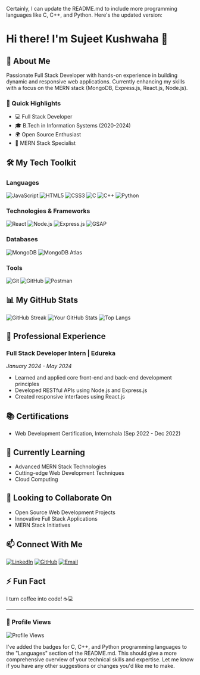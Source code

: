Certainly, I can update the README.md to include more programming languages like C, C++, and Python. Here's the updated version:

# Hi there! I'm Sujeet Kushwaha 👋

## 🚀 About Me

Passionate Full Stack Developer with hands-on experience in building dynamic and responsive web applications. Currently enhancing my skills with a focus on the MERN stack (MongoDB, Express.js, React.js, Node.js).

### 🌟 Quick Highlights
- 💻 Full Stack Developer
- 🎓 B.Tech in Information Systems (2020-2024)
- 🌍 Open Source Enthusiast
- 🚀 MERN Stack Specialist

## 🛠️ My Tech Toolkit

### Languages
![JavaScript](https://img.shields.io/badge/-JavaScript-F7DF1E?style=flat-square&logo=javascript&logoColor=black)
![HTML5](https://img.shields.io/badge/-HTML5-E34F26?style=flat-square&logo=html5&logoColor=white)
![CSS3](https://img.shields.io/badge/-CSS3-1572B6?style=flat-square&logo=css3&logoColor=white)
![C](https://img.shields.io/badge/-C-A8B9CC?style=flat-square&logo=c&logoColor=white)
![C++](https://img.shields.io/badge/-C++-00599C?style=flat-square&logo=cplusplus&logoColor=white)
![Python](https://img.shields.io/badge/-Python-3776AB?style=flat-square&logo=python&logoColor=white)

### Technologies & Frameworks
![React](https://img.shields.io/badge/-React-61DAFB?style=flat-square&logo=react&logoColor=black)
![Node.js](https://img.shields.io/badge/-Node.js-339933?style=flat-square&logo=nodedotjs&logoColor=white)
![Express.js](https://img.shields.io/badge/-Express.js-000000?style=flat-square&logo=express&logoColor=white)
![GSAP](https://img.shields.io/badge/-GSAP-13B5EA?style=flat-square&logo=greensock&logoColor=white)

### Databases
![MongoDB](https://img.shields.io/badge/-MongoDB-47A248?style=flat-square&logo=mongodb&logoColor=white)
![MongoDB Atlas](https://img.shields.io/badge/-MongoDB%20Atlas-47A248?style=flat-square&logo=mongodb&logoColor=white)

### Tools
![Git](https://img.shields.io/badge/-Git-F05032?style=flat-square&logo=git&logoColor=white)
![GitHub](https://img.shields.io/badge/-GitHub-181717?style=flat-square&logo=github&logoColor=white)
![Postman](https://img.shields.io/badge/-Postman-FF6C37?style=flat-square&logo=postman&logoColor=white)

## 📊 My GitHub Stats

![GitHub Streak](https://github-readme-streak-stats.herokuapp.com/?user=sujeettx&theme=radical)
![Your GitHub Stats](https://github-readme-stats.vercel.app/api?username=sujeettx&show_icons=true&theme=radical)
![Top Langs](https://github-readme-stats.vercel.app/api/top-langs/?username=sujeettx&layout=compact&theme=radical)

## 💼 Professional Experience

### Full Stack Developer Intern | Edureka
*January 2024 - May 2024*
- Learned and applied core front-end and back-end development principles
- Developed RESTful APIs using Node.js and Express.js
- Created responsive interfaces using React.js

## 📚 Certifications
- Web Development Certification, Internshala (Sep 2022 - Dec 2022)

## 🌱 Currently Learning
- Advanced MERN Stack Technologies
- Cutting-edge Web Development Techniques
- Cloud Computing

## 💞️ Looking to Collaborate On
- Open Source Web Development Projects
- Innovative Full Stack Applications
- MERN Stack Initiatives

## 📫 Connect With Me

[![LinkedIn](https://img.shields.io/badge/-LinkedIn-0A66C2?style=flat-square&logo=linkedin&logoColor=white)](https://www.linkedin.com/in/sujeetx)
[![GitHub](https://img.shields.io/badge/-GitHub-181717?style=flat-square&logo=github&logoColor=white)](https://github.com/sujeettx)
[![Email](https://img.shields.io/badge/-Email-D14836?style=flat-square&logo=gmail&logoColor=white)](mailto:sujeetkushwaha280@gmail.com)

## ⚡ Fun Fact
I turn coffee into code! ☕💻

---

### 👀 Profile Views
![Profile Views](https://komarev.com/ghpvc/?username=sujeettx&color=blueviolet)

I've added the badges for C, C++, and Python programming languages to the "Languages" section of the README.md. This should give a more comprehensive overview of your technical skills and expertise. Let me know if you have any other suggestions or changes you'd like me to make.
